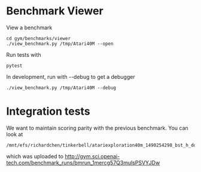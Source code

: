# Benchmark Viewer

View a benchmark
```
cd gym/benchmarks/viewer
./view_benchmark.py /tmp/Atari40M --open
```

Run tests with
```
pytest
```

In development, run with --debug to get a debugger
```
./view_benchmark.py /tmp/Atari40M --debug
```

# Integration tests

We want to maintain scoring parity with the previous benchmark. You can look at
```
/mnt/efs/richardchen/tinkerbell/atariexploration40m_1490254298_bst_h_dqndbl_k10_nm_mvo
```
which was uploaded to
http://gym.sci.openai-tech.com/benchmark_runs/bmrun_1mercg57Q3mulsPSVYJDw
